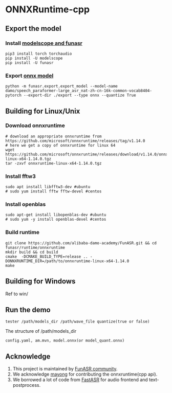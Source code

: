 # ONNXRuntime-cpp

## Export the model
### Install [modelscope and funasr](https://github.com/alibaba-damo-academy/FunASR#installation)

```shell
pip3 install torch torchaudio
pip install -U modelscope
pip install -U funasr
```

### Export [onnx model](https://github.com/alibaba-damo-academy/FunASR/tree/main/funasr/export)

```shell
python -m funasr.export.export_model --model-name damo/speech_paraformer-large_asr_nat-zh-cn-16k-common-vocab8404-pytorch --export-dir ./export --type onnx --quantize True
```

## Building for Linux/Unix

### Download onnxruntime
```shell
# download an appropriate onnxruntime from https://github.com/microsoft/onnxruntime/releases/tag/v1.14.0
# here we get a copy of onnxruntime for linux 64
wget https://github.com/microsoft/onnxruntime/releases/download/v1.14.0/onnxruntime-linux-x64-1.14.0.tgz
tar -zxvf onnxruntime-linux-x64-1.14.0.tgz
```

### Install fftw3
```shell
sudo apt install libfftw3-dev #ubuntu
# sudo yum install fftw fftw-devel #centos
```

### Install openblas
```shell
sudo apt-get install libopenblas-dev #ubuntu
# sudo yum -y install openblas-devel #centos
```

### Build runtime
```shell
git clone https://github.com/alibaba-damo-academy/FunASR.git && cd funasr/runtime/onnxruntime
mkdir build && cd build
cmake  -DCMAKE_BUILD_TYPE=release .. -DONNXRUNTIME_DIR=/path/to/onnxruntime-linux-x64-1.14.0
make
```

[//]: # (### The structure of a qualified onnxruntime package.)

[//]: # (```)

[//]: # (onnxruntime_xxx)

[//]: # (├───include)

[//]: # (└───lib)

[//]: # (```)

## Building for Windows

Ref to win/


## Run the demo

```shell
tester /path/models_dir /path/wave_file quantize(true or false)
```

The structure of /path/models_dir
```
config.yaml, am.mvn, model.onnx(or model_quant.onnx)
```


## Acknowledge
1. This project is maintained by [FunASR community](https://github.com/alibaba-damo-academy/FunASR).
2. We acknowledge [mayong](https://github.com/RapidAI/RapidASR/tree/main/cpp_onnx) for contributing the onnxruntime(cpp api).
3. We borrowed a lot of code from [FastASR](https://github.com/chenkui164/FastASR) for audio frontend and text-postprocess.

